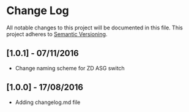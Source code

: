 # Change Log
All notable changes to this project will be documented in this file.
This project adheres to [Semantic Versioning](http://semver.org/).

## [1.0.1] - 07/11/2016
- Change naming scheme for ZD ASG switch

## [1.0.0] - 17/08/2016
- Adding changelog.md file
